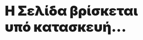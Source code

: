 <html>
<head>
<style>
.ml2 {
  font-weight: 900;
  font-size: 3em;
}

.ml2 .letter {
  display: inline-block;
  line-height: 1em;
}
</style>
</head>
<body>

<h1 class="ml2">Η Σελίδα βρίσκεται υπό κατασκευή...</h1>

<script src="https://cdnjs.cloudflare.com/ajax/libs/animejs/2.0.2/anime.min.js"></script>

<script>
// Wrap every letter in a span
var textWrapper = document.querySelector('.ml2');
textWrapper.innerHTML = textWrapper.textContent.replace(/\S/g, "<span class='letter'>$&</span>");

anime.timeline({loop: true})
  .add({
    targets: '.ml2 .letter',
    scale: [4,1],
    opacity: [0,1],
    translateZ: 0,
    easing: "easeOutExpo",
    duration: 950,
    delay: (el, i) => 70*i
  }).add({
    targets: '.ml2',
    opacity: 0,
    duration: 1000,
    easing: "easeOutExpo",
    delay: 1000
  });	
</script>
</body>
</html>
